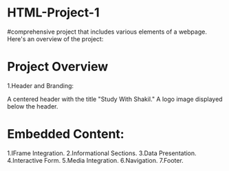 # HTML-Project-1
#comprehensive project that includes various elements of a webpage. Here's an overview of the project:
# Project Overview
1.Header and Branding:

   A centered header with the title "Study With Shakil."
   A logo image displayed below the header.

# Embedded Content:
1.IFrame Integration.
2.Informational Sections.
3.Data Presentation.
4.Interactive Form.
5.Media Integration.
6.Navigation.
7.Footer.


